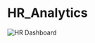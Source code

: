 # HR_Analytics
![HR Dashboard](https://github.com/PiyushiKulkarni/HR_Analytics/assets/112570663/fb734205-96cc-4a95-89be-2a88f6949cb3)
